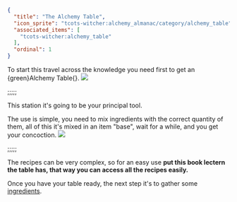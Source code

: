 ```json
{
  "title": "The Alchemy Table",
  "icon_sprite": "tcots-witcher:alchemy_almanac/category/alchemy_table",
  "associated_items": [
    "tcots-witcher:alchemy_table"
  ],
  "ordinal": 1
}
```

To start this travel across the knowledge you need first to get 
an {green}Alchemy Table{}.
![](tcots-witcher:textures/gui/sprites/alchemy_almanac/entries/alchemy_table/alchemy_table_crafting.png,fit)

;;;;;

This station it's going to be your principal tool.

The use is simple, you need to mix ingredients with the
correct quantity of them, all of this it's mixed in an item "base", wait
for a while, and you get your concoction.
![](tcots-witcher:textures/gui/sprites/alchemy_almanac/entries/alchemy_table/alchemy_table_gui.png,fit)

;;;;;

The recipes can be very complex, so for an easy use __put this book lectern the table has,
that way you can access all the recipes easily.__


Once you have your table ready, the next step it's to
gather some [ingredients](^tcots-witcher:alchemy_basics/basic_ingredients).

